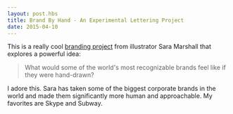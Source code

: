 ```yaml
---
layout: post.hbs
title: Brand By Hand - An Experimental Lettering Project
date: 2015-04-10
---
```


This is a really cool [branding project](https://www.behance.net/gallery/24710353/Brand-by-Hand-An-experimental-lettering-project) from illustrator Sara Marshall that explores a powerful idea:

> What would some of the world's most recognizable brands feel like if they were hand-drawn?

I adore this. Sara has taken some of the biggest corporate brands in the world and made them significantly more human and approachable. My favorites are Skype and Subway.
